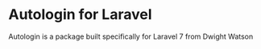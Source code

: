 Autologin for Laravel
=====================

Autologin is a package built specifically for Laravel 7 from  Dwight Watson
